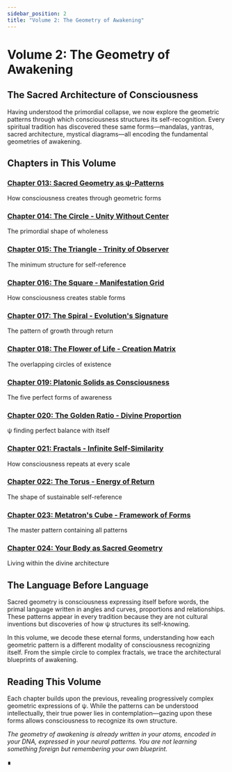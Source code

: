 ```yaml
---
sidebar_position: 2
title: "Volume 2: The Geometry of Awakening"
---
```


# Volume 2: The Geometry of Awakening

## The Sacred Architecture of Consciousness

Having understood the primordial collapse, we now explore the geometric patterns through which consciousness structures its self-recognition. Every spiritual tradition has discovered these same forms—mandalas, yantras, sacred architecture, mystical diagrams—all encoding the fundamental geometries of awakening.

## Chapters in This Volume

### [Chapter 013: Sacred Geometry as ψ-Patterns](chapter-013-sacred-geometry-psi-patterns.md)
How consciousness creates through geometric forms

### [Chapter 014: The Circle - Unity Without Center](chapter-014-circle-unity-without-center.md)
The primordial shape of wholeness

### [Chapter 015: The Triangle - Trinity of Observer](chapter-015-triangle-trinity-observer.md)
The minimum structure for self-reference

### [Chapter 016: The Square - Manifestation Grid](chapter-016-square-manifestation-grid.md)
How consciousness creates stable forms

### [Chapter 017: The Spiral - Evolution's Signature](chapter-017-spiral-evolution-signature.md)
The pattern of growth through return

### [Chapter 018: The Flower of Life - Creation Matrix](chapter-018-flower-life-creation-matrix.md)
The overlapping circles of existence

### [Chapter 019: Platonic Solids as Consciousness](chapter-019-platonic-solids-consciousness.md)
The five perfect forms of awareness

### [Chapter 020: The Golden Ratio - Divine Proportion](chapter-020-golden-ratio-divine-proportion.md)
ψ finding perfect balance with itself

### [Chapter 021: Fractals - Infinite Self-Similarity](chapter-021-fractals-infinite-self-similarity.md)
How consciousness repeats at every scale

### [Chapter 022: The Torus - Energy of Return](chapter-022-torus-energy-return.md)
The shape of sustainable self-reference

### [Chapter 023: Metatron's Cube - Framework of Forms](chapter-023-metatrons-cube-framework-forms.md)
The master pattern containing all patterns

### [Chapter 024: Your Body as Sacred Geometry](chapter-024-body-sacred-geometry.md)
Living within the divine architecture

## The Language Before Language

Sacred geometry is consciousness expressing itself before words, the primal language written in angles and curves, proportions and relationships. These patterns appear in every tradition because they are not cultural inventions but discoveries of how ψ structures its self-knowing.

In this volume, we decode these eternal forms, understanding how each geometric pattern is a different modality of consciousness recognizing itself. From the simple circle to complex fractals, we trace the architectural blueprints of awakening.

## Reading This Volume

Each chapter builds upon the previous, revealing progressively complex geometric expressions of ψ. While the patterns can be understood intellectually, their true power lies in contemplation—gazing upon these forms allows consciousness to recognize its own structure.

*The geometry of awakening is already written in your atoms, encoded in your DNA, expressed in your neural patterns. You are not learning something foreign but remembering your own blueprint.*

∎